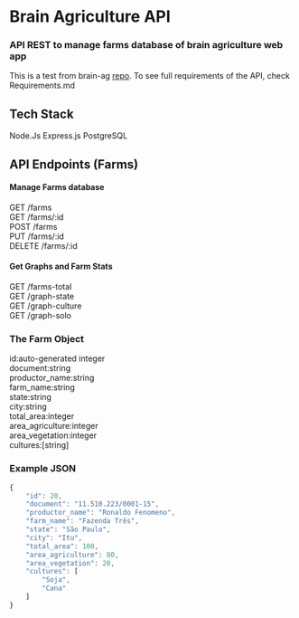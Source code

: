 # Brain Agriculture API
### API REST to manage farms database of brain agriculture web app

This is a test from brain-ag [repo](https://github.com/brain-ag/trabalhe-conosco).
To see full requirements of the API, check Requirements.md


## Tech Stack
Node.Js
Express.js
PostgreSQL



## API Endpoints (Farms)

#### Manage Farms database
GET /farms  
GET /farms/:id  
POST /farms  
PUT /farms/:id  
DELETE /farms/:id  

#### Get Graphs and Farm Stats
GET /farms-total  
GET /graph-state  
GET /graph-culture  
GET /graph-solo  

### The Farm Object
id:auto-generated integer  
document:string  
productor_name:string  
farm_name:string  
state:string  
city:string  
total_area:integer  
area_agriculture:integer  
area_vegetation:integer  
cultures:[string]  

### Example JSON 
```javascript
{
    "id": 20,
    "document": "11.510.223/0001-15",
    "productor_name": "Ronaldo Fenomeno",
    "farm_name": "Fazenda Três",
    "state": "São Paulo",
    "city": "Itu",
    "total_area": 100,
    "area_agriculture": 80,
    "area_vegetation": 20,
    "cultures": [
        "Soja",
        "Cana"
    ]
}
```
